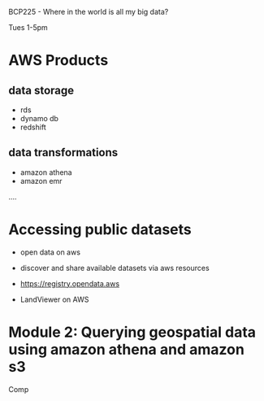 BCP225 - Where in the world is all my big data?

Tues 1-5pm

# AWS Products

## data storage
- rds
- dynamo db
- redshift

## data transformations
- amazon athena
- amazon emr

....


# Accessing public datasets

- open data on aws
- discover and share available datasets via aws resources

- https://registry.opendata.aws

- LandViewer on AWS



# Module 2: Querying geospatial data using amazon athena and amazon s3


Comp